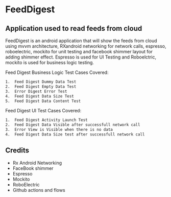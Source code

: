 # FeedDigest
## Application used to read feeds from cloud

FeedDigest is an android application that will show the feeds from cloud using mvvm architecture, RXandroid networking for network calls, espresso, roboelectric, mockito for unit testing and facebook shimmer layout for adding shimmer effect.
Espresso is used for UI Testing and Roboelctric, mockito is used for business logic testing.

Feed Digest Business Logic Test Cases Covered:

```sh
1.  Feed Digest Dummy Data Test
2.  Feed Digest Empty Data Test
3.  Error Digest Error Test
4.  Feed Digest Data Size Test
5.  Feed Digest Data Content Test
```

Feed Digest UI Test Cases Covered:

```sh
1.  Feed Digest Activity Launch Test
2.  Feed Digest Data Visible after successfull network call
3.  Error View is Visible when there is no data
4.  Feed Digest Data Size test after successfull network call
```


## Credits

- Rx Android Networking
- FaceBook shimmer
- Espresso
- Mockito
- RoboElectric
- Github actions and flows